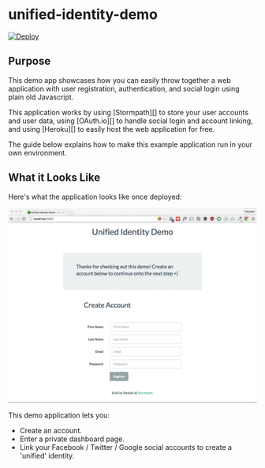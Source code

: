 # unified-identity-demo

[![Deploy](https://www.herokucdn.com/deploy/button.png)](https://heroku.com/deploy?template=https://github.com/stormpath/unified-identity-demo)


## Purpose

This demo app showcases how you can easily throw together a web application with
user registration, authentication, and social login using plain old Javascript.

This application works by using [Stormpath][] to store your user accounts and
user data, using [OAuth.io][] to handle social login and account linking, and
using [Heroku][] to easily host the web application for free.

The guide below explains how to make this example application run in your own
environment.


## What it Looks Like

Here's what the application looks like once deployed:

![Demo](https://raw.githubusercontent.com/stormpath/unified-identity-demo/master/static/images/demo.gif)

This demo application lets you:

- Create an account.
- Enter a private dashboard page.
- Link your Facebook / Twitter / Google social accounts to create a 'unified'
  identity.
